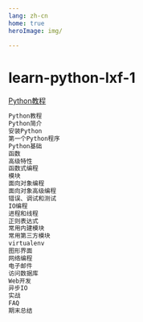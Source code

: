 ```yaml
---
lang: zh-cn
home: true
heroImage: img/

---
```


# learn-python-lxf-1

[Python教程](https://www.liaoxuefeng.com/wiki/1016959663602400)


```python 
Python教程
Python简介
安装Python
第一个Python程序
Python基础
函数
高级特性
函数式编程
模块
面向对象编程
面向对象高级编程
错误、调试和测试
IO编程
进程和线程
正则表达式
常用内建模块
常用第三方模块
virtualenv
图形界面
网络编程
电子邮件
访问数据库
Web开发
异步IO
实战
FAQ
期末总结
```





